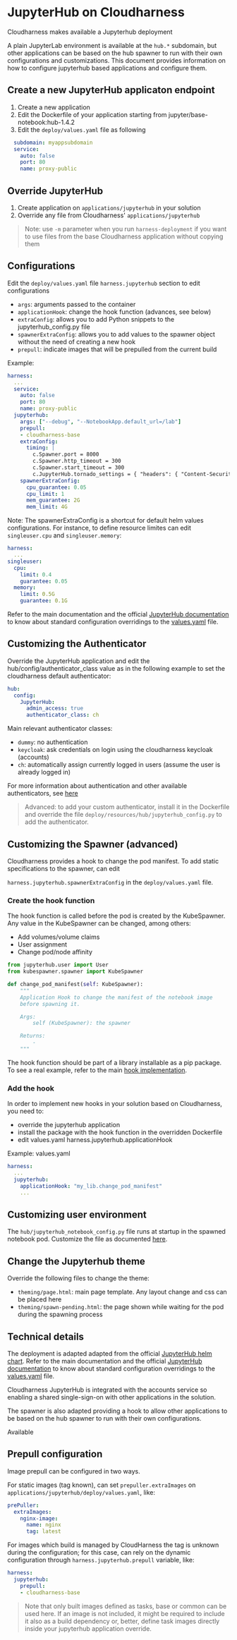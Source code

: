 # JupyterHub on Cloudharness

Cloudharness makes available a Jupyterhub deployment 

A plain JupyterLab environment is available at the `hub.*` subdomain, but other applications can be based on 
the hub spawner to run with their own configurations and customizations.
This document provides information on how to configure jupyterhub based applications and configure them.

## Create a new JupyterHub applicaton endpoint

1. Create a new application
1. Edit the Dockerfile of your application starting from jupyter/base-notebook:hub-1.4.2
1. Edit the `deploy/values.yaml` file as following

```yaml
  subdomain: myappsubdomain
  service:
    auto: false
    port: 80
    name: proxy-public
```

## Override JupyterHub

1. Create application on `applications/jupyterhub` in your solution
1. Override any file from Cloudharness' `applications/jupyterhub`

> Note: use `-m` parameter when you run `harness-deployment` if you want to use files
> from the base Cloudharness application without copying them

## Configurations

Edit the `deploy/values.yaml` file `harness.jupyterhub` section  to edit configurations
- `args`: arguments passed to the container
- `applicationHook`: change the hook function (advances, see below)
- `extraConfig`: allows you to add Python snippets to the jupyterhub_config.py file
- `spawnerExtraConfig`: allows you to add values to the spawner object without the need of creating a new hook
- `prepull`: indicate images that will be prepulled from the current build

Example:
```yaml
harness:
  ...
  service:
    auto: false
    port: 80
    name: proxy-public
  jupyterhub:
    args: ["--debug", "--NotebookApp.default_url=/lab"]
    prepull:
    - cloudharness-base
    extraConfig:
      timing: |
        c.Spawner.port = 8000
        c.Spawner.http_timeout = 300
        c.Spawner.start_timeout = 300
        c.JupyterHub.tornado_settings = { "headers": { "Content-Security-Policy": "frame-ancestors 'self' *.ch.local localhost"}}
    spawnerExtraConfig:
      cpu_guarantee: 0.05
      cpu_limit: 1
      mem_guarantee: 2G
      mem_limit: 4G
```

Note: The spawnerExtraConfig is a shortcut for default helm values configurations.
For instance, to define resource limites can edit `singleuser.cpu` and `singleuser.memory`:

```yaml
harness:
  ...
singleuser:
  cpu:
    limit: 0.4
    guarantee: 0.05
  memory:
    limit: 0.5G
    guarantee: 0.1G
```

Refer to the main documentation and the official [JupyterHub documentation](https://zero-to-jupyterhub.readthedocs.io/) to know about standard
configuration overridings
to the [values.yaml](../applications/jupyterhub/deploy/values.yaml) file.


## Customizing the Authenticator

Override the JupyterHub application and edit the hub/config/authenticator_class value as in the 
following example to set the cloudharness default authenticator:

```yaml
hub:
  config:
    JupyterHub:
      admin_access: true
      authenticator_class: ch
```

Main relevant authenticator classes:
- `dummy`: no authentication
- `keycloak`: ask credentials on login using the cloudharness keycloak (accounts)
- `ch`: automatically assign currently logged in users (assume the user is already logged in)


For more information about authentication and other available authenticators, 
see [here](https://zero-to-jupyterhub.readthedocs.io/en/latest/administrator/authentication.html)

> Advanced: to add your custom authenticator, install it in the Dockerfile and override the file
> `deploy/resources/hub/jupyterhub_config.py` to add the authenticator.

## Customizing the Spawner (advanced)

Cloudharness provides a hook to change the pod manifest.
To add static specifications to the spawner, can edit

`harness.jupyterhub.spawnerExtraConfig` in the `deploy/values.yaml` file.

### Create the hook function 

The hook function is called before the pod is created by the KubeSpawner.
Any value in the KubeSpawner can be changed, among others:

- Add volumes/volume claims
- User assignment
- Change pod/node affinity

```python
from jupyterhub.user import User
from kubespawner.spawner import KubeSpawner

def change_pod_manifest(self: KubeSpawner):
    """
    Application Hook to change the manifest of the notebook image
    before spawning it.

    Args:
        self (KubeSpawner): the spawner

    Returns:
        -
    """
```

The hook function should be part of a library installable as a pip package.
To see a real example, refer to the main [hook implementation](../applications/jupyterhub/src/harness_jupyter/jupyterhub.py).

### Add the hook

In order to implement new hooks in your solution based on Cloudharness, you need to:
- override the jupyterhub application
- install the package with the hook function in the overridden Dockerfile
- edit values.yaml harness.jupyterhub.applicationHook

Example:
values.yaml
```yaml
harness:
  ...
  jupyterhub:
    applicationHook: "my_lib.change_pod_manifest"
    ...
```

## Customizing user environment

The `hub/jupyterhub_notebook_config.py` file runs at startup in the spawned notebook pod.
Customize the file as documented [here](https://jupyterhub.readthedocs.io/en/stable/reference/config-user-env.html).

## Change the Jupyterhub theme
Override the following files to change the theme:

- `theming/page.html`: main page template. Any layout change and css can be placed here
- `theming/spawn-pending.html`: the page shown while waiting for the pod during the spawning process

## Technical details

The deployment is adapted adapted from the official [JupyterHub helm chart](https://github.com/jupyterhub/helm-chart).
Refer to the main documentation and the official [JupyterHub documentation](https://zero-to-jupyterhub.readthedocs.io/) to know about standard
configuration overridings
to the [values.yaml](../applications/jupyterhub/deploy/values.yaml) file.

Cloudharness JupyterHub is integrated with the accounts service so enabling a shared single-sign-on with other applications in the solution.

The spawner is also adapted providing a hook to allow other applications to be based on the hub spawner to run with their own configurations.

Available

## Prepull configuration
Image prepull can be configured in two ways.

For static images (tag known), can set `prepuller.extraImages` on `applications/jupyterhub/deploy/values.yaml`, like:

```yaml
prePuller:
  extraImages:
    nginx-image:
      name: nginx
      tag: latest
```

For images which build is managed by CloudHarness the tag is unknown during the configuration;
for this case, can rely on the dynamic configuration through `harness.jupyterhub.prepull` variable, like:

```yaml
harness:
  jupyterhub:
    prepull: 
    - cloudharness-base
```

> Note that only built images defined as tasks, base or common can be used here. 
> If an image is not included, it might be required to include it also as a build dependency or, better, define task images directly inside your jupyterhub application override.
